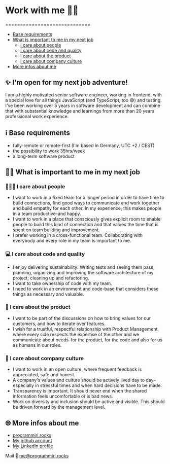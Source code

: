 # Work with me 👩‍💻
=============================

- [Base requirements](#base-requirements)
- [What is important to me in my next job](#What-is-important-to-me-in-my-next-job)
    + [I care about people](#I-care-about-people)
    + [I care about code and quality](#I-care-about-code-and-quality)
    + [I care about the product](#I-care-about-the-product)
    + [I care about company culture](#I-care-about-company-culture)
- [More infos about me](#more-infos-about-me)


## ✨ I'm open for my next job adventure! 

I am a highly motivated senior software engineer, working in frontend, with a special love for all things JavaScript (and TypeScript, too 😅) and testing. I've been working over 5 years in software development and can combine that with substantial knowledge and learnings from more than 20 years professional work experience. 

## ℹ️ Base requirements 
- fully-remote or remote-first (I'm based in Germany, UTC +2 / CEST)
- the possibility to work 35hrs/week
- a long-term software product 

## 💁‍♀️ What is important to me in my next job

### 🧑‍🤝‍🧑 I care about people 
- I want to work in a fixed team for a longer period in order to have time to build connections, find good ways to communicate and work together and build empathy for each other. In my experience, this makes people in a team productive–and happy. 
- I want to work in a place that consciously gives explicit room to enable people to build this kind of connection and that values the time that is spent on team building and improvement. 
- I prefer working in a cross-functional team. Collaborating with everybody and every role in my team is important to me. 

### 💻 I care about code and quality
- I enjoy delivering sustainability: Writing tests and seeing them pass; planning, organizing and improving the software architecture of my project; cleaning up and refactoring. 
- I want to take ownership of code with my team. 
- I need to work in an environment and code-base that considers these things as necessary and valuable.

### 🫶 I care about the product
- I want to be part of the discussions on how to bring values for our customers, and how to iterate over features. 
- I wish for a trustful, respectful relationship with Product Management, where every side respects the expertise of the other and we communicate about needs–for the product, for the code and also for us as humans in our roles.


### 🏢 I care about company culture
- I want to work in an open culture, where frequent feedback is appreciated, safe and honest. 
- A company's values and culture should be actively lived day to day–especially in stressful times and when hard decisions have to be made. 
- Transparency is important. It should never end when the shared information feels uncomfortable or is bad news. 
- Work on diversity and inclusion should be active and visible. This should be driven forward by the management level. 


## 🌐 More infos about me

- [programmiri.rocks](https://programmiri.rocks)
- [My github account](https://github.com/programmiri)
- [My LinkedIn profile](https://www.linkedin.com/in/mirjam-aulbach/)

Mail 💌 [me@programmiri.rocks](mailto:me@programmiri.rocks)
